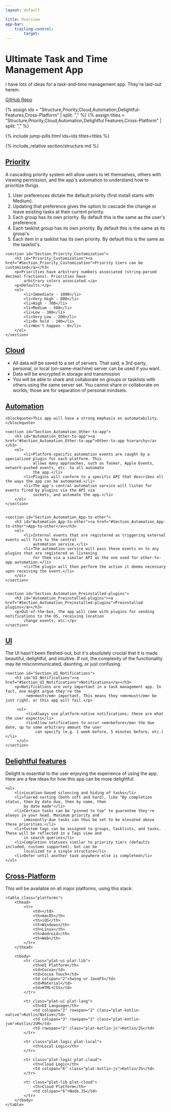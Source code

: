 ```yaml
---
layout: default

title: Overview
app-bar:
    trailing-control:
        target:
---
```


# Ultimate Task and Time Management App #
I have lots of ideas for a task-and-time management app. They're laid-out herein.

<aside><a href="https://github.com/BlueHuskyStudios/Unnamed-Task-and-Time-Manager-App/">GitHub Repo</a></aside>


{% assign ids = "Structure,Priority,Cloud,Automation,Delightful-Features,Cross-Platform" | split: "," %}
{% assign titles = "Structure,Priority,Cloud,Automation,Delightful Features,Cross-Platform" | split: "," %}


{% include jump-pills.html
    ids=ids
	titles=titles
%}



{% include_relative section/structure.md %}



<section id="Section_Priority">
	<h2 id="Priority"><a href="#Section_Priority">Priority</a></h2>
	<p>A cascading priority system will allow users to let themselves, others with viewing permission, and the
		app's automation to understand how to prioritize things.</p>
	<ol>
		<li>User preferences dictate the default priority (first install starts with Medium).</li>
		<li>Updating that preference gives the option to cascade the change or leave existing tasks at their
			current priority.</li>
		<li>Each group has its own priority. By default this is the same as the user's preference.</li>
		<li>Each tasklist group has its own priority. By default this is the same as its group's.</li>
		<li>Each item in a tasklist has its own priority. By default this is the same as the tasklist's.</li>
	</ol>

	<section id="Section_Priority_Customization">
		<h3 id="Priority_Customization"><a href="#Section_Priority_Customization">Priority tiers can be customized</a></h3>
		<p>Priorities have arbitrary numbers associated (string-parsed decimal fractions). Priorities have
			arbitrary colors associated.</p>
		<p>Defaults:</p>
		<ol>
			<li>Immediate - 1000</li>
			<li>Very High - 800</li>
			<li>High - 700</li>
			<li>Medium - 500</li>
			<li>Low - 300</li>
			<li>Very Low - 200</li>
			<li>On hold - 100</li>
			<li>Won't happen - 0</li>
		</ol>
	</section>
</section>



<section id="Section_Cloud">
	<h2 id="Cloud"><a href="#Section_Cloud">Cloud</a></h2>
	<ul>
		<li>All data will be saved to a set of servers. That said, a 3rd-party, personal, or local (on-same-machine)
			server can be used if you want.</li>
		<li>Data will be encrypted in storage and transmission</li>
		<li>You will be able to share and collaborate on groups or tasklists with others using the same server set.
			You cannot share or collaborate on worlds; those are for separation of personal mindsets.</li>
	</ul>
</section>



<section id="Section_Automation">
	<h2 id="Automation"><a href="#Section_Automation">Automation</a></h2>

	<blockquote>This app will have a strong emphasis on automatability.</blockquote>

	<section id="Section_Automation_Other-to-app">
		<h3 id="Automation_Other-to-app"><a href="#Section_Automation_Other-to-app">Other-to-app hierarchy</a></h3>
		<ol>
			<li>Platform-specific automation events are caught by a specialized plugin for each platform. This
				allows many approaches, such as Tasker, Apple Events, network-pushed events, etc. to all automate
				the app.</li>
			<li>Plugins will conform to a specific API that describes all the ways the app can be automated.</li>
			<li>The app's central automation service will listen for events fired by plugins via the API via
				sockets, and automate the app.</li>
		</ol>
	</section>


	<section id="Section_Automation_App-to-other">
		<h3 id="Automation_App-to-other"><a href="#Section_Automation_App-to-other">App-to-other</a></h3>
		<ol>
			<li>Internal events that are registered as triggering external events will fire to the central
				automation service.</li>
			<li>The automation service will pass these events on to any plugins that are registered as listening
				for them via a similar API as the one used for other-to-app automation.</li>
			<li>The plugin will then perform the action it deems necessary upon receiving the event.</li>
		</ol>
	</section>


	<section id="Section_Automation_Preinstalled-plugins">
		<h3 id="Automation_Preinstalled-plugins"><a href="#Section_Automation_Preinstalled-plugins">Preinstalled plugins</a></h3>
		<p>Out-of-the-box, the app will come with plugins for sending notifications to the OS, receiving location
			change events, etc.</p>
	</section>
</section>



<section id="Section_UI">
	<h2 id="UI"><a href="#Section_UI">UI</a></h2>
	<p>The UI hasn't been fleshed-out, but it's absolutely crucial that it is made beautiful, delightful, and
		intuitive. If not, the complexity of the functionality may be miscommunicated, daunting, or just
		confusing.</p>

	<section id="Section_UI_Notifications">
		<h3 id="UI_Notifications"><a href="#Section_UI_Notifications">Notifications</a></h3>
		<p>Notifications are very important in a task management app. In fact, one might argue they're the
			 <em>most</em> important. This means they <em>must</em> be just right, or this app will fail.</p>

		 <ul>
			 <li>Always use platform-native notifications; these are what the user expects</li>
			 <li>Allow notifications to occur <em>before</em> the due date, up to some arbitrary amount the user
				 can specify (e.g. 1 week before, 5 minutes before, etc.)</li>
		 </ul>
	</section>
</section>



<section id="Section_Delightful-Features">
	<h2 id="Delightful-Features"><a href="#Section_Delightful-Features">Delightful features</a></h2>
	<p>Delight is essential to the user enjoying the experience of using the app. Here are a few ideas for how
		this app can be more delightful:</p>

	<ul>
		<li>Location-based silencing and hiding of tasks</li>
		<li>Tiered sorting (both soft and hard), like "By completion status, then by date due, then by name, then
			by date made"</li>
		<li>Certain tasks can be "pinned to top" to guarantee they're always in your head. Maximum priority and
			imminently-due tasks can thus be set to be elevated above these priorities.</li>
		<li>Custom tags can be assigned to groups, tasklists, and tasks. These will be reflected in a Tags view and
			in search queries</li>
		<li>Completion statuses similar to priority tiers (defaults included, customs supported), but can be
			localized to a single structure</li>
		<li>Defer until another task anywhere else is completed</li>
	</ul>
</section>



<section id="Section_Cross-Platform">
	<h2 id="Cross-Platform"><a href="#Section_Cross-Platform">Cross-Platform</a></h2>
	<p>This will be available on all major platforms, using this stack:</p>

	<table class="platforms">
		<thead>
			<tr>
				<td></td>
				<th>macOS</th>
				<th>iOS</th>
				<th>Windows</th>
				<th>Linux</th>
				<th>Android</th>
				<th>Web</th>
			</tr>
		</thead>

		<tbody>
			<tr class="plat-ui plat-lib">
				<th>UI Platform</th>
				<td>Cocoa</td>
				<td>Cocoa Touch</td>
				<td colspan="2">Swing or JavaFX</td>
				<td>Material</td>
				<td>HTML+CSS</td>
			</tr>

			<tr class="plat-ui plat-lang">
				<th>UI Language</th>
				<td colspan="2" rowspan="2" class="plat-kotlin-native">Kotlin/Native</td>
				<td colspan="3" rowspan="2" class="plat-kotlin-jvm">Kotlin/JVM</td>
				<td rowspan="2" class="plat-kotlin-js">Kotlin/JS</td>
			</tr>

			<tr class="plat-logic plat-local">
				<th>Local Logic</th>
			</tr>

			<tr class="plat-logic plat-cloud">
				<th>Cloud Logic</th>
				<td colspan="6" class="plat-kotlin-js">Kotlin/JS</td>
			</tr>

			<tr class="plat-lib plat-cloud">
				<th>Cloud Platform</th>
				<td colspan="6">Node.JS</td>
			</tr>
		</tbody>
	</table>
</section>

